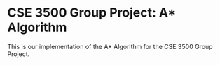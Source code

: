 # CSE 3500 Group Project: A* Algorithm

This is our implementation of the A* Algorithm for the CSE 3500 Group Project.
